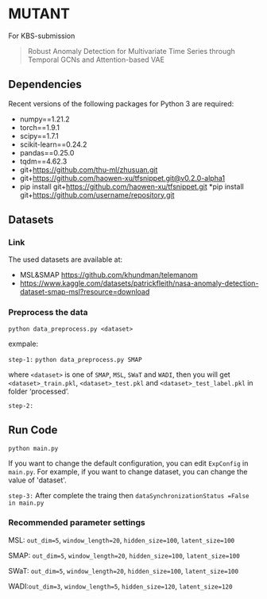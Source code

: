 # MUTANT
For KBS-submission
> Robust Anomaly Detection for Multivariate Time Series through Temporal GCNs and Attention-based VAE

## Dependencies
Recent versions of the following packages for Python 3 are required:
* numpy==1.21.2
* torch==1.9.1
* scipy==1.7.1
* scikit-learn==0.24.2
* pandas==0.25.0
* tqdm==4.62.3
* git+https://github.com/thu-ml/zhusuan.git
* git+https://github.com/haowen-xu/tfsnippet.git@v0.2.0-alpha1
* pip install git+https://github.com/haowen-xu/tfsnippet.git
*pip install git+https://github.com/username/repository.git

## Datasets
### Link
The used datasets are available at:
* MSL&SMAP https://github.com/khundman/telemanom 
* https://www.kaggle.com/datasets/patrickfleith/nasa-anomaly-detection-dataset-smap-msl?resource=download


### Preprocess the data
`python data_preprocess.py <dataset>`

exmpale: 

`step-1:`
`python data_preprocess.py SMAP`

where `<dataset>` is one of `SMAP`, `MSL`, `SWaT` and `WADI`, then you will get `<dataset>_train.pkl`, `<dataset>_test.pkl` and `<dataset>_test_label.pkl` in folder ‘processed’.

`step-2:`
## Run Code
`python main.py`

If you want to change the default configuration, you can edit `ExpConfig` in `main.py`. For example, if you want to change dataset, you can change the value of 'dataset'.

`step-3:`
After complete the traing then 
`dataSynchronizationStatus =False  in main.py`


### Recommended parameter settings
MSL: `out_dim=5`, `window_length=20`, `hidden_size=100`, `latent_size=100`

SMAP: `out_dim=5`, `window_length=20`, `hidden_size=100`, `latent_size=100`

SWaT: `out_dim=5`, `window_length=20`, `hidden_size=100`, `latent_size=100`

WADI:`out_dim=3`, `window_length=5`, `hidden_size=120`, `latent_size=120`
